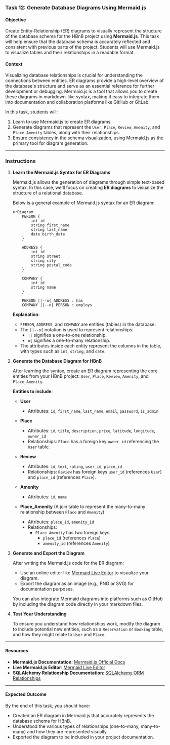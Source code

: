 ### Task 12: Generate Database Diagrams Using Mermaid.js

#### Objective
Create Entity-Relationship (ER) diagrams to visually represent the structure of the database schema for the HBnB project using **Mermaid.js**. This task will help ensure that the database schema is accurately reflected and consistent with previous parts of the project. Students will use Mermaid.js to visualize tables and their relationships in a readable format.

#### Context
Visualizing database relationships is crucial for understanding the connections between entities. ER diagrams provide a high-level overview of the database's structure and serve as an essential reference for further development or debugging. Mermaid.js is a tool that allows you to create these diagrams in markdown-like syntax, making it easy to integrate them into documentation and collaboration platforms like GitHub or GitLab.

In this task, students will:
1. Learn to use Mermaid.js to create ER diagrams.
2. Generate diagrams that represent the `User`, `Place`, `Review`, `Amenity`, and `Place_Amenity` tables, along with their relationships.
3. Ensure consistency in the schema visualization, using Mermaid.js as the primary tool for diagram generation.

---

### Instructions

1. **Learn the Mermaid.js Syntax for ER Diagrams**

   Mermaid.js allows the generation of diagrams through simple text-based syntax. In this case, we'll focus on creating **ER diagrams** to visualize the structure of a relational database.
   
   Below is a general example of Mermaid.js syntax for an ER diagram:
   
   ```mermaid
   erDiagram
       PERSON {
           int id
           string first_name
           string last_name
           date birth_date
       }

       ADDRESS {
           int id
           string street
           string city
           string postal_code
       }

       COMPANY {
           int id
           string name
       }

       PERSON ||--o{ ADDRESS : has
       COMPANY ||--o{ PERSON : employs
   ```

   **Explanation**:
   - `PERSON`, `ADDRESS`, and `COMPANY` are entities (tables) in the database.
   - The `||--o{` notation is used to represent relationships:
     - `||` signifies a one-to-one relationship.
     - `o{` signifies a one-to-many relationship.
   - The attributes inside each entity represent the columns in the table, with types such as `int`, `string`, and `date`.

2. **Generate the Database Diagram for HBnB**

   After learning the syntax, create an ER diagram representing the core entities from your HBnB project: `User`, `Place`, `Review`, `Amenity`, and `Place_Amenity`.

   **Entities to include**:
   
   - **User**
     - Attributes: `id`, `first_name`, `last_name`, `email`, `password`, `is_admin`
   
   - **Place**
     - Attributes: `id`, `title`, `description`, `price`, `latitude`, `longitude`, `owner_id`
     - Relationships: `Place` has a foreign key `owner_id` referencing the `User` table.

   - **Review**
     - Attributes: `id`, `text`, `rating`, `user_id`, `place_id`
     - Relationships: `Review` has foreign keys `user_id` (references `User`) and `place_id` (references `Place`).
   
   - **Amenity**
     - Attributes: `id`, `name`
   
   - **Place_Amenity** (A join table to represent the many-to-many relationship between `Place` and `Amenity`)
     - Attributes: `place_id`, `amenity_id`
     - Relationships: 
       - `Place_Amenity` has two foreign keys:
         - `place_id` (references `Place`)
         - `amenity_id` (references `Amenity`)
   
3. **Generate and Export the Diagram**

   After writing the Mermaid.js code for the ER diagram:
   
   - Use an online editor like [Mermaid Live Editor](https://mermaid-js.github.io/mermaid-live-editor/) to visualize your diagram.
   - Export the diagram as an image (e.g., PNG or SVG) for documentation purposes.
   
   You can also integrate Mermaid diagrams into platforms such as GitHub by including the diagram code directly in your markdown files.

4. **Test Your Understanding**
   
   To ensure you understand how relationships work, modify the diagram to include potential new entities, such as a `Reservation` or `Booking` table, and how they might relate to `User` and `Place`.

---

#### Resources

- **Mermaid.js Documentation**: [Mermaid.js Official Docs](https://mermaid-js.github.io/mermaid/)
- **Live Mermaid.js Editor**: [Mermaid Live Editor](https://mermaid-js.github.io/mermaid-live-editor/)
- **SQLAlchemy Relationship Documentation**: [SQLAlchemy ORM Relationships](https://docs.sqlalchemy.org/en/14/orm/basic_relationships.html)

---

#### Expected Outcome

By the end of this task, you should have:

- Created an ER diagram in Mermaid.js that accurately represents the database schema for HBnB.
- Understood the various types of relationships (one-to-many, many-to-many) and how they are represented visually.
- Exported the diagram to be included in your project documentation.
